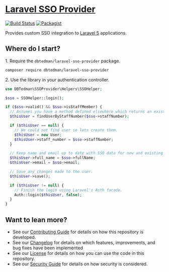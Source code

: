 # [Laravel SSO Provider](https://github.com/dbtedman/laravel-sso-provider)

[![Build Status](https://travis-ci.org/dbtedman/laravel-sso-provider.svg?branch=master)](https://travis-ci.org/dbtedman/laravel-sso-provider)
[![Packagist](https://img.shields.io/packagist/v/dbtedman/laravel-sso-provider.svg)](https://packagist.org/packages/dbtedman/laravel-sso-provider)

Provides custom SSO integration to [Laravel 5](https://laravel.com) applications.

## Where do I start?

1\. Require the `dbtedman/laravel-sso-provider` package.

```bash
composer require dbtedman/laravel-sso-provider
```

2\. Use the library in your authentication controller.

```php
use DBTedman\SSOProvider\Helpers\SSOHelper;

$sso = SSOHelper::login();

if ($sso->valid() && $sso->isStaffMember) {
  // Assumes you have a method defined elsewhere which returns an existing User object.
  $thisUser = findUserByStaffNumber($sso->staffNumber);

  if ($thisUser == null) {
    // We could not find user so lets create them.
    $thisUser = new User;
    $thisUser->staff_number = $sso->staffNumber;
  }

  // Keep name and email up to date with SSO data for new and existing users.
  $thisUser->full_name = $sso->fullName;
  $thisUser->email = $sso->email;

  // Save any changes made to the user.
  $thisUser->save();

  if ($thisUser != null) {
    // Finish the login using Laravel's Auth facade.
    Auth::login($thisUser, false);
  }
}
```

## Want to lean more?

-   See our [Contributing Guide](CONTRIBUTING.md) for details on how this
    repository is developed.
-   See our [Changelog](CHANGELOG.md) for details on which features,
    improvements, and bug fixes have been implemented
-   See our [License](LICENSE.md) for details on how you can use the code in
    this repository.
-   See our [Security Guide](SECURITY.md) for details on how security is
    considered.
